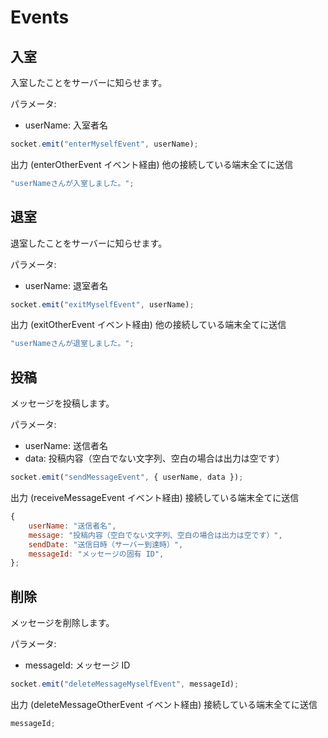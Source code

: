 # Events

## 入室

入室したことをサーバーに知らせます。

パラメータ:

-   userName: 入室者名

```js
socket.emit("enterMyselfEvent", userName);
```

出力 (enterOtherEvent イベント経由) 他の接続している端末全てに送信

```js
"userNameさんが入室しました。";
```

## 退室

退室したことをサーバーに知らせます。

パラメータ:

-   userName: 退室者名

```js
socket.emit("exitMyselfEvent", userName);
```

出力 (exitOtherEvent イベント経由) 他の接続している端末全てに送信

```js
"userNameさんが退室しました。";
```

## 投稿

メッセージを投稿します。

パラメータ:

-   userName: 送信者名
-   data: 投稿内容（空白でない文字列、空白の場合は出力は空です）

```js
socket.emit("sendMessageEvent", { userName, data });
```

出力 (receiveMessageEvent イベント経由) 接続している端末全てに送信

```js
{
    userName: "送信者名",
    message: "投稿内容（空白でない文字列、空白の場合は出力は空です）",
    sendDate: "送信日時（サーバー到達時）",
    messageId: "メッセージの固有 ID",
};
```

## 削除

メッセージを削除します。

パラメータ:

-   messageId: メッセージ ID

```js
socket.emit("deleteMessageMyselfEvent", messageId);
```

出力 (deleteMessageOtherEvent イベント経由) 接続している端末全てに送信

```js
messageId;
```
